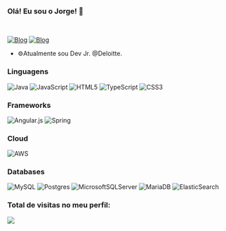 ### Olá! Eu sou o Jorge! 🤟
<br/>

[![Blog](https://img.shields.io/badge/LinkedIn-0077B5?style=for-the-badge&logo=linkedin&logoColor=white)](https://www.linkedin.com/in/queirozjorge-engenharia/)
[![Blog](https://img.shields.io/badge/Microsoft_Outlook-0078D4?style=for-the-badge&logo=microsoft-outlook&logoColor=white)](mailto:jorge.queiroz@outlook.com.br)

- ⚙️Atualmente sou Dev Jr. @Deloitte.

### Linguagens

![Java](https://img.shields.io/badge/java-%23ED8B00.svg?style=for-the-badge&logo=openjdk&logoColor=white)
![JavaScript](https://img.shields.io/badge/javascript-%23323330.svg?style=for-the-badge&logo=javascript&logoColor=%23F7DF1E)
![HTML5](https://img.shields.io/badge/html5-%23E34F26.svg?style=for-the-badge&logo=html5&logoColor=white)
![TypeScript](https://img.shields.io/badge/typescript-%23007ACC.svg?style=for-the-badge&logo=typescript&logoColor=white)
![CSS3](https://img.shields.io/badge/css3-%231572B6.svg?style=for-the-badge&logo=css3&logoColor=white)

### Frameworks

![Angular.js](https://img.shields.io/badge/angular.js-%23E23237.svg?style=for-the-badge&logo=angularjs&logoColor=white)
![Spring](https://img.shields.io/badge/spring-%236DB33F.svg?style=for-the-badge&logo=spring&logoColor=white)

### Cloud

![AWS](https://img.shields.io/badge/AWS-%23FF9900.svg?style=for-the-badge&logo=amazon-aws&logoColor=white)

### Databases

![MySQL](https://img.shields.io/badge/mysql-%2300f.svg?style=for-the-badge&logo=mysql&logoColor=white)
![Postgres](https://img.shields.io/badge/postgres-%23316192.svg?style=for-the-badge&logo=postgresql&logoColor=white)
![MicrosoftSQLServer](https://img.shields.io/badge/Microsoft%20SQL%20Server-CC2927?style=for-the-badge&logo=microsoft%20sql%20server&logoColor=white)
![MariaDB](https://img.shields.io/badge/MariaDB-003545?style=for-the-badge&logo=mariadb&logoColor=white)
![ElasticSearch](https://img.shields.io/badge/Elastic_Search-005571?style=for-the-badge&logo=elasticsearch&logoColor=white)

 ### Total de visitas no meu perfil: <br>
  
 <p align="left"> 
   <img alingn="center" src="https://profile-counter.glitch.me/queirozjorge/count.svg" />
 </p>
</p>
